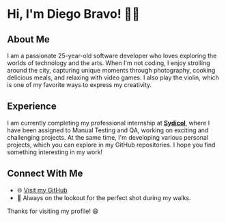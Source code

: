# Hi, I'm Diego Bravo! 👋🍃

## About Me

I am a passionate 25-year-old software developer who loves exploring the worlds of technology and the arts. When I'm not coding, I enjoy strolling around the city, capturing unique moments through photography, cooking delicious meals, and relaxing with video games. I also play the violin, which is one of my favorite ways to express my creativity.

## Experience

I am currently completing my professional internship at **[Sydicol](https://www.sydicol.com.co/)**, where I have been assigned to Manual Testing and QA, working on exciting and challenging projects. At the same time, I'm developing various personal projects, which you can explore in my GitHub repositories. I hope you find something interesting in my work!

## Connect With Me

- 🌐 [Visit my GitHub](github.com/dnbravo04)
- 📸 Always on the lookout for the perfect shot during my walks.

Thanks for visiting my profile! 😄
 

<!--
**dnbravo04/dnbravo04** is a ✨ _special_ ✨ repository because its `README.md` (this file) appears on your GitHub profile.

Here are some ideas to get you started:

- 🔭 I’m currently working on ...
- 🌱 I’m currently learning ...
- 👯 I’m looking to collaborate on ...
- 🤔 I’m looking for help with ...
- 💬 Ask me about ...
- 📫 How to reach me: ...
- 😄 Pronouns: ...
- ⚡ Fun fact: ...
-->
